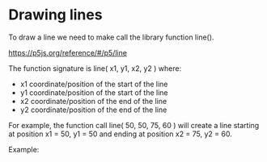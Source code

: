 # Drawing lines

To draw a line we need to make call the library function line().

<a href="https://p5js.org/reference/#/p5/line" target="_blank">https://p5js.org/reference/#/p5/line</a>

The function signature is line( x1, y1, x2, y2 ) where:
  - x1 coordinate/position of the start of the line
  - y1 coordinate/position of the start of the line
  - x2 coordinate/position of the end of the line
  - y2 coordinate/position of the end of the line

For example, the function call line( 50, 50, 75, 60 ) will create a line starting at position x1 = 50, y1 = 50 and
ending at position x2 = 75, y2 = 60.

Example:
<div>
  <code><object data="Example.js" width="400" height="200"></object></code>
</div>
